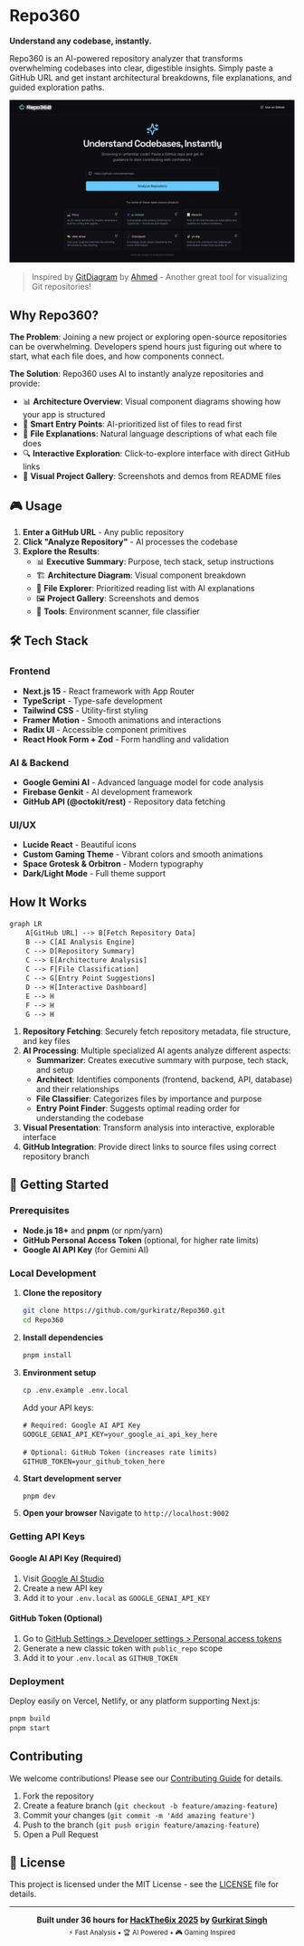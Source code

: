 # Repo360

**Understand any codebase, instantly.**

Repo360 is an AI-powered repository analyzer that transforms overwhelming codebases into clear, digestible insights. Simply paste a GitHub URL and get instant architectural breakdowns, file explanations, and guided exploration paths.

![Landing Page](public/landing-page.png)

> Inspired by [GitDiagram](https://gitdiagram.com) by [Ahmed](https://github.com/ahmedkhaleel2004) - Another great tool for visualizing Git repositories!

## Why Repo360?

**The Problem**: Joining a new project or exploring open-source repositories can be overwhelming. Developers spend hours just figuring out where to start, what each file does, and how components connect.

**The Solution**: Repo360 uses AI to instantly analyze repositories and provide:

- 📊 **Architecture Overview**: Visual component diagrams showing how your app is structured
- 🎯 **Smart Entry Points**: AI-prioritized list of files to read first
- 📝 **File Explanations**: Natural language descriptions of what each file does
- 🔍 **Interactive Exploration**: Click-to-explore interface with direct GitHub links
- 🎨 **Visual Project Gallery**: Screenshots and demos from README files

## 🎮 Usage

1. **Enter a GitHub URL** - Any public repository
2. **Click "Analyze Repository"** - AI processes the codebase
3. **Explore the Results**:
   - 📊 **Executive Summary**: Purpose, tech stack, setup instructions
   - 🏗️ **Architecture Diagram**: Visual component breakdown
   - 📁 **File Explorer**: Prioritized reading list with AI explanations
   - 🖼️ **Project Gallery**: Screenshots and demos
   - 🔧 **Tools**: Environment scanner, file classifier

## 🛠️ Tech Stack

### **Frontend**

- **Next.js 15** - React framework with App Router
- **TypeScript** - Type-safe development
- **Tailwind CSS** - Utility-first styling
- **Framer Motion** - Smooth animations and interactions
- **Radix UI** - Accessible component primitives
- **React Hook Form + Zod** - Form handling and validation

### **AI & Backend**

- **Google Gemini AI** - Advanced language model for code analysis
- **Firebase Genkit** - AI development framework
- **GitHub API (@octokit/rest)** - Repository data fetching

### **UI/UX**

- **Lucide React** - Beautiful icons
- **Custom Gaming Theme** - Vibrant colors and smooth animations
- **Space Grotesk & Orbitron** - Modern typography
- **Dark/Light Mode** - Full theme support

## How It Works

```mermaid
graph LR
    A[GitHub URL] --> B[Fetch Repository Data]
    B --> C[AI Analysis Engine]
    C --> D[Repository Summary]
    C --> E[Architecture Analysis]
    C --> F[File Classification]
    C --> G[Entry Point Suggestions]
    D --> H[Interactive Dashboard]
    E --> H
    F --> H
    G --> H
```

1. **Repository Fetching**: Securely fetch repository metadata, file structure, and key files
2. **AI Processing**: Multiple specialized AI agents analyze different aspects:
   - **Summarizer**: Creates executive summary with purpose, tech stack, and setup
   - **Architect**: Identifies components (frontend, backend, API, database) and their relationships
   - **File Classifier**: Categorizes files by importance and purpose
   - **Entry Point Finder**: Suggests optimal reading order for understanding the codebase
3. **Visual Presentation**: Transform analysis into interactive, explorable interface
4. **GitHub Integration**: Provide direct links to source files using correct repository branch

## 🚀 Getting Started

### Prerequisites

- **Node.js 18+** and **pnpm** (or npm/yarn)
- **GitHub Personal Access Token** (optional, for higher rate limits)
- **Google AI API Key** (for Gemini AI)

### Local Development

1. **Clone the repository**

   ```bash
   git clone https://github.com/gurkiratz/Repo360.git
   cd Repo360
   ```

2. **Install dependencies**

   ```bash
   pnpm install
   ```

3. **Environment setup**

   ```bash
   cp .env.example .env.local
   ```

   Add your API keys:

   ```env
   # Required: Google AI API Key
   GOOGLE_GENAI_API_KEY=your_google_ai_api_key_here

   # Optional: GitHub Token (increases rate limits)
   GITHUB_TOKEN=your_github_token_here
   ```

4. **Start development server**

   ```bash
   pnpm dev
   ```

5. **Open your browser**
   Navigate to `http://localhost:9002`

### Getting API Keys

#### Google AI API Key (Required)

1. Visit [Google AI Studio](https://aistudio.google.com/app/apikey)
2. Create a new API key
3. Add it to your `.env.local` as `GOOGLE_GENAI_API_KEY`

#### GitHub Token (Optional)

1. Go to [GitHub Settings > Developer settings > Personal access tokens](https://github.com/settings/tokens)
2. Generate a new classic token with `public_repo` scope
3. Add it to your `.env.local` as `GITHUB_TOKEN`

### Deployment

Deploy easily on Vercel, Netlify, or any platform supporting Next.js:

```bash
pnpm build
pnpm start
```

## Contributing

We welcome contributions! Please see our [Contributing Guide](CONTRIBUTING.md) for details.

1. Fork the repository
2. Create a feature branch (`git checkout -b feature/amazing-feature`)
3. Commit your changes (`git commit -m 'Add amazing feature'`)
4. Push to the branch (`git push origin feature/amazing-feature`)
5. Open a Pull Request

## 📄 License

This project is licensed under the MIT License - see the [LICENSE](LICENSE) file for details.

---

<div align="center">
  <strong>Built under 36 hours for <a href="https://hackthe6ix2025.devpost.com/">HackThe6ix 2025</a></a>  by <a href="https://github.com/gurkiratz">Gurkirat Singh</a></strong>
  <br>
  <sub>⚡ Fast Analysis • 🏆 AI Powered • 🎮 Gaming Inspired</sub>
</div>
